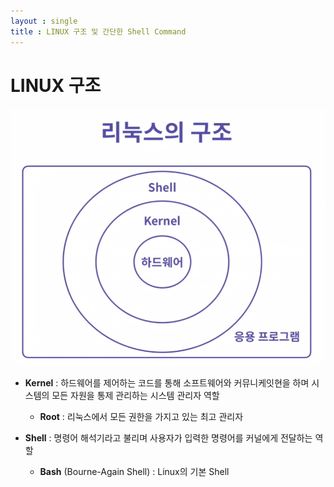```yaml
---
layout : single
title : LINUX 구조 및 간단한 Shell Command
---
```

# LINUX 구조

![construction](images/linux_construct.png)
- **Kernel**
  :  하드웨어를 제어하는 코드를 통해 소프트웨어와 커뮤니케잇현을 하며 시스템의 모든 자원을 통제 관리하는 시스템 관리자 역할
  * **Root** : 리눅스에서 모든 권한을 가지고 있는 최고 관리자

- **Shell**
  : 명령어 해석기라고 불리며 사용자가 입력한 명령어를 커널에게 전달하는 역할
  * **Bash** (Bourne-Again Shell) : Linux의 기본 Shell
